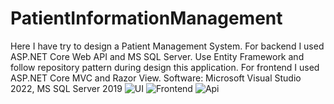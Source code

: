 # PatientInformationManagement
Here I have try to design a Patient Management System. For backend I used ASP.NET Core Web API and MS SQL Server. Use Entity Framework and follow repository pattern during design this application. For frontend I used ASP.NET Core MVC and Razor View. 
Software: Microsoft Visual Studio 2022, MS SQL Server 2019
![UI](https://github.com/saymon005/PatientInformationManagement/assets/92098115/d252a281-7152-4be8-9707-bd90cd8b9e2b)
![Frontend](https://github.com/saymon005/PatientInformationManagement/assets/92098115/df1c159f-d9cb-456d-8f60-8759b05bb5e2)
![Api](https://github.com/saymon005/PatientInformationManagement/assets/92098115/5de40642-432c-46c0-a9b6-188896ae402b)
